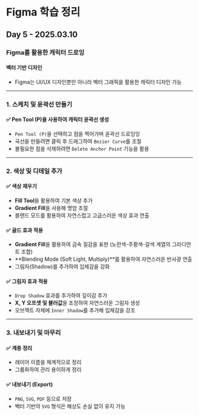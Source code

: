 # Figma 학습 정리

## Day 5 - 2025.03.10

### Figma를 활용한 캐릭터 드로잉

#### 벡터 기반 디자인
- Figma는 UI/UX 디자인뿐만 아니라 벡터 그래픽을 활용한 캐릭터 디자인 가능

---

### 1. 스케치 및 윤곽선 만들기

#### ✅ Pen Tool (P)을 사용하여 캐릭터 윤곽선 생성
- `Pen Tool (P)`을 선택하고 점을 찍어가며 윤곽선 드로잉잉
- 곡선을 만들려면 클릭 후 드래그하여 `Bezier Curve`를 조절
- 불필요한 점을 삭제하려면 `Delete Anchor Point` 기능을 활용

---

### 2. 색상 및 디테일 추가

#### ✅ 색상 채우기
- **Fill Tool**을 활용하여 기본 색상 추가
- **Gradient Fill**을 사용해 명암 조절
- 블렌드 모드를 활용하여 자연스럽고 고급스러운 색상 효과 연출

#### ✅ 골드 효과 적용
- **Gradient Fill**을 활용하여 금속 질감을 표현 (노란색-주황색-갈색 계열의 그라디언트 조합)
- **Blending Mode (Soft Light, Multiply)**를 활용하여 자연스러운 반사광 연출
- 그림자(Shadow)를 추가하여 입체감을 강화

#### ✅ 그림자 효과 적용
- `Drop Shadow` 효과를 추가하여 깊이감 추가
- **X, Y 오프셋 및 블러값**을 조정하여 자연스러운 그림자 생성
- 오브젝트 자체에 `Inner Shadow`를 추가해 입체감을 강조

---

### 3. 내보내기 및 마무리

#### ✅ 계층 정리
- 레이어 이름을 체계적으로 정리
- 그룹화하여 관리 용이하게 정리

#### ✅ 내보내기 (Export)
- `PNG`, `SVG`, `PDF` 등으로 저장
- 벡터 기반의 `SVG` 형식은 해상도 손실 없이 유지 가능

